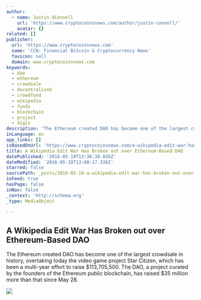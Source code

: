 ```yaml
---
author:
  - name: Justin OConnell
    url: 'https://www.cryptocoinsnews.com/author/justin-connell/'
    avatar: {}
related: []
publisher:
  url: 'https://www.cryptocoinsnews.com'
  name: 'CCN: Financial Bitcoin & Cryptocurrency News'
  favicon: null
  domain: www.cryptocoinsnews.com
keywords:
  - dao
  - ethereum
  - crowdsale
  - decentralized
  - crowdfund
  - wikipedia
  - funds
  - blockchain
  - project
  - digix
description: 'The Ethereum created DAO has become one of the largest crowdsale in history, overtaking today the video game project Star Citizen, which has been a multi-year effort to raise $113,705,500. The DAO, a project curated by the founders of the Ethereum public blockchain, has raised $35 million more than that since May 28.'
inLanguage: en
app_links: []
isBasedOnUrl: 'https://www.cryptocoinsnews.com/a-wikipedia-edit-war-has-broken-out-over-ethereum-based-daos-status/'
title: A Wikipedia Edit War Has Broken out over Ethereum-Based DAO
datePublished: '2016-05-19T13:36:38.026Z'
dateModified: '2016-05-19T13:08:17.336Z'
starred: false
sourcePath: _posts/2016-05-19-a-wikipedia-edit-war-has-broken-out-over-ethereum-based-dao.md
inFeed: true
hasPage: false
inNav: false
_context: 'http://schema.org'
_type: MediaObject

---
```

<article style=""><h1>A Wikipedia Edit War Has Broken out over Ethereum-Based DAO</h1><p>The Ethereum created DAO has become one of the largest crowdsale in history, overtaking today the video game project Star Citizen, which has been a multi-year effort to raise $113,705,500. The DAO, a project curated by the founders of the Ethereum public blockchain, has raised $35 million more than that since May 28.</p><img src="https://www.cryptocoinsnews.com/wp-content/uploads/2016/05/DAO-Status.jpg" /></article>